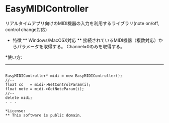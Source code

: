 EasyMIDIController
==================

リアルタイムアプリ向けのMIDI機器の入力を利用するライブラリ(note on/off, control change対応) 

* 特徴
** Windows/MacOSX対応
** 接続されているMIDI機器（複数対応）からパラメータを取得する。
Channel=0のみを取得する。

*使い方:
- - -
<pre><code>
EasyMIDIController* midi = new EasyMIDIController();
//--
float cc   = midi->GetControlParam(i);
float note = midi->GetNoteParam(i);
//--
delete midi;
- - -   

*License:
** This software is public domain.

 